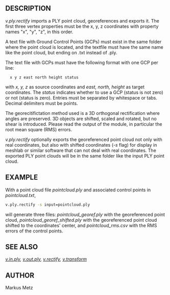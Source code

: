 ## DESCRIPTION

*v.ply.rectify* imports a PLY point cloud, georeferences and exports it.
The first three vertex properties must be the x, y, z coordinates with
property names "x", "y", "z", in this order.

A text file with Ground Control Points (GCPs) must exist in the same
folder where the point cloud is located, and the textfile must have the
same name like the point cloud, but ending on .txt instead of .ply.

The text file with GCPs must have the following format with one GCP per
line:

```text
  x y z east north height status
```

with *x, y, z* as source coordinates and *east, north, height* as target
coordinates. The *status* indicates whether to use a GCP (status is not
zero) or not (status is zero). Entries must be separated by whitespace
or tabs. Decimal delimiters must be points.

The georecitifictation method used is a 3D orthogonal rectification
where angles are preserved. 3D objects are shifted, scaled and rotated,
but no shear is introduced. Please read the output of the module, in
particular the root mean square (RMS) errors.

*v.ply.rectify* optionally exports the georeferenced point cloud not
only with real coordinates, but also with shifted coordinates (*-s*
flag) for display in meshlab or similar software that can not deal with
real coordinates. The exported PLY point clouds will be in the same
folder like the input PLY point cloud.

## EXAMPLE

With a point cloud file *pointcloud.ply* and associated control points
in *pointcloud.txt*,

```sh
v.ply.rectify -s input=pointcloud.ply
```

will generate three files: *pointcloud\_georef.ply* with the
georeferenced point cloud, *pointcloud\_georef\_shifted.ply* with the
georeferenced point cloud shifted to the coordinates' center, and
*pointcloud\_rms.csv* with the RMS errors of the control points.

## SEE ALSO

*[v.in.ply](v.in.ply.md), [v.out.ply](v.out.ply.md),
[v.rectify](https://grass.osgeo.org/grass-stable/manuals/v.rectify.html),
[v.transform](https://grass.osgeo.org/grass-stable/manuals/v.transform.html)*

## AUTHOR

Markus Metz
